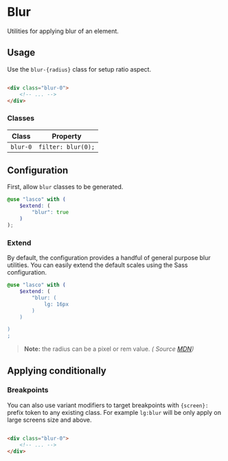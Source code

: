 # Blur

Utilities for applying blur of an element.

## Usage

Use the `blur-{radius}` class for setup ratio aspect.

```html

<div class="blur-0">
    <!-- ... -->
</div>
```

### Classes

| Class    | Property           |
|----------|--------------------|
| `blur-0` | `filter: blur(0);` |

## Configuration

First, allow `blur` classes to be generated.

```scss
@use "lasco" with (
    $extend: (
        "blur": true
    )
);
```

### Extend

By default, the configuration provides a handful of general purpose blur utilities. You can easily extend the default
scales using the Sass configuration.

```scss
@use "lasco" with (
    $extend: (
        "blur: (
            lg: 16px
        )
    )

)
;
```

> **Note:** the radius can be a pixel or rem value. _(
Source [MDN](https://developer.mozilla.org/en-US/docs/Web/CSS/filter-function/blur()#examples))_

## Applying conditionally

### Breakpoints

You can also use variant modifiers to target breakpoints with `{screen}:` prefix token to any existing class. For
example `lg:blur` will be only apply on large screens size and above.

```html

<div class="blur-0">
    <!-- ... -->
</div>
```
